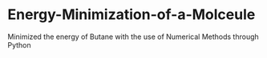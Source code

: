 # Energy-Minimization-of-a-Molceule
Minimized the energy of Butane with the use of Numerical Methods through Python
 
